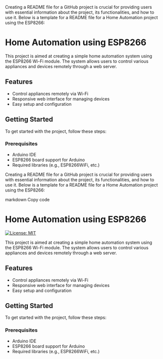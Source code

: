 Creating a README file for a GitHub project is crucial for providing users with essential information about the project, its functionalities, and how to use it. Below is a template for a README file for a Home Automation project using the ESP8266:

# Home Automation using ESP8266

This project is aimed at creating a simple home automation system using the ESP8266 Wi-Fi module. The system allows users to control various appliances and devices remotely through a web server.

## Features

- Control appliances remotely via Wi-Fi
- Responsive web interface for managing devices
- Easy setup and configuration

## Getting Started

To get started with the project, follow these steps:

### Prerequisites

- Arduino IDE
- ESP8266 board support for Arduino
- Required libraries (e.g., ESP8266WiFi, etc.)


Creating a README file for a GitHub project is crucial for providing users with essential information about the project, its functionalities, and how to use it. Below is a template for a README file for a Home Automation project using the ESP8266:

markdown
Copy code
# Home Automation using ESP8266

[![License: MIT](https://img.shields.io/badge/License-MIT-yellow.svg)](https://opensource.org/licenses/MIT)

This project is aimed at creating a simple home automation system using the ESP8266 Wi-Fi module. The system allows users to control various appliances and devices remotely through a web server.

## Features

- Control appliances remotely via Wi-Fi
- Responsive web interface for managing devices
- Easy setup and configuration

## Getting Started

To get started with the project, follow these steps:

### Prerequisites

- Arduino IDE
- ESP8266 board support for Arduino
- Required libraries (e.g., ESP8266WiFi, etc.)


